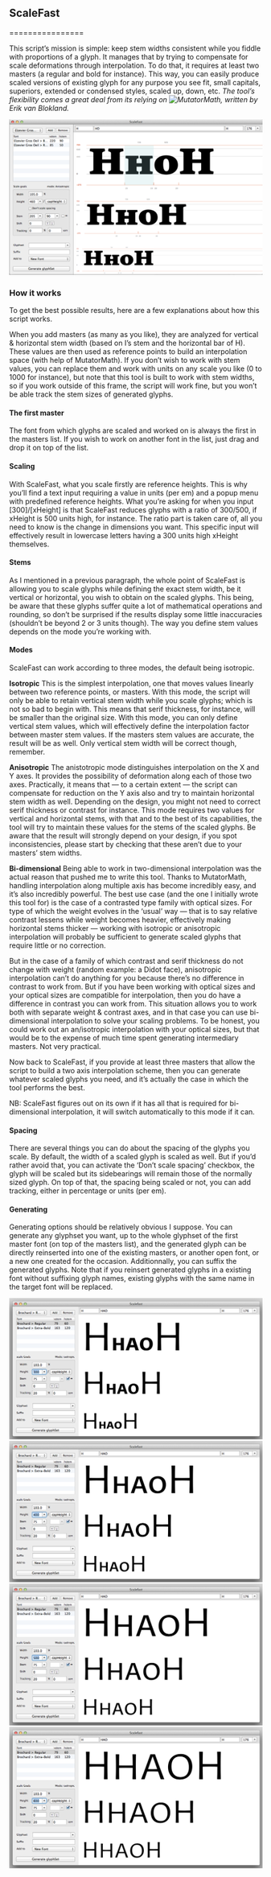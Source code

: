 ## ScaleFast
================

This script’s mission is simple: keep stem widths consistent while you fiddle with proportions of a glyph. It manages that by trying to compensate for scale deformations through interpolation. To do that, it requires at least two masters (a regular and bold for instance). This way, you can easily produce scaled versions of existing glyph for any purpose you see fit, small capitals, superiors, extended or condensed styles, scaled up, down, etc. 
*The tool’s flexibility comes a great deal from its relying on ![MutatorMath](https://github.com/LettError/MutatorMath), written by Erik van Blokland.*

![alt tag](images/example-scalefast-6.png)


### How it works

To get the best possible results, here are a few explanations about how this script works.

When you add masters (as many as you like), they are analyzed for vertical & horizontal stem width (based on I’s stem and the horizontal bar of H). These values are then used as reference points to build an interpolation space (with help of MutatorMath). If you don’t wish to work with stem values, you can replace them and work with units on any scale you like (0 to 1000 for instance), but note that this tool is built to work with stem widths, so if you work outside of this frame, the script will work fine, but you won’t be able track the stem sizes of generated glyphs.

#### The first master

The font from which glyphs are scaled and worked on is always the first in the masters list. If you wish to work on another font in the list, just drag and drop it on top of the list.

#### Scaling

With ScaleFast, what you scale firstly are reference heights. This is why you’ll find a text input requiring a value in units (per em) and a popup menu with predefined reference heights. What you’re asking for when you input [300]/[xHeight] is that ScaleFast reduces glyphs with a ratio of 300/500, if xHeight is 500 units high, for instance. The ratio part is taken care of, all you need to know is the change in dimensions you want. This specific input will effectively result in lowercase letters having a 300 units high xHeight themselves.

#### Stems

As I mentioned in a previous paragraph, the whole point of ScaleFast is allowing you to scale glyphs while defining the exact stem width, be it vertical or horizontal, you wish to obtain on the scaled glyphs. This being, be aware that these glyphs suffer quite a lot of mathematical operations and rounding, so don’t be surprised if the results display some little inaccuracies (shouldn’t be beyond 2 or 3 units though).
The way you define stem values depends on the mode you’re working with.

#### Modes

ScaleFast can work according to three modes, the default being isotropic.

**Isotropic**
This is the simplest interpolation, one that moves values linearly between two reference points, or masters. With this mode, the script will only be able to retain vertical stem width while you scale glyphs; which is not so bad to begin with. This means that serif thickness, for instance, will be smaller than the original size. With this mode, you can only define vertical stem values, which will effectively define the interpolation factor between master stem values. If the masters stem values are accurate, the result will be as well. Only vertical stem width will be correct though, remember.

**Anisotropic**
The anistotropic mode distinguishes interpolation on the X and Y axes. It provides the possibility of deformation along each of those two axes. Practically, it means that — to a certain extent — the script can compensate for reduction on the Y axis also and try to maintain horizontal stem width as well. Depending on the design, you might not need to correct serif thickness or contrast for instance. This mode requires two values for vertical and horizontal stems, with that and to the best of its capabilities, the tool will try to maintain these values for the stems of the scaled glyphs. Be aware that the result will strongly depend on your design, if you spot inconsistencies, please start by checking that these aren’t due to your masters’ stem widths.

**Bi-dimensional**
Being able to work in two-dimensional interpolation was the actual reason that pushed me to write this tool. Thanks to MutatorMath, handling interpolation along multiple axis has become incredibly easy, and it’s also incredibly powerful. The best use case (and the one I initially wrote this tool for) is the case of a contrasted type family with optical sizes. For type of which the weight evolves in the ‘usual’ way — that is to say relative contrast lessens while weight becomes heavier, effectively making horizontal stems thicker — working with isotropic or anisotropic interpolation will probably be sufficient to generate scaled glyphs that require little or no correction. 

But in the case of a family of which contrast and serif thickness do not change with weight (random example: a Didot face), anisotropic interpolation can’t do anything for you because there’s no difference in contrast to work from. But if you have been working with optical sizes and your optical sizes are compatible for interpolation, then you do have a difference in contrast you can work from. This situation allows you to work both with separate weight & contrast axes, and in that case you can use bi-dimensional interpolation to solve your scaling problems. To be honest, you could work out an an/isotropic interpolation with your optical sizes, but that would be to the expense of much time spent generating intermediary masters. Not very practical.

Now back to ScaleFast, if you provide at least three masters that allow the script to build a two axis interpolation scheme, then you can generate whatever scaled glyphs you need, and it’s actually the case in which the tool performs the best.

NB: ScaleFast figures out on its own if it has all that is required for bi-dimensional interpolation, it will switch automatically to this mode if it can.

#### Spacing

There are several things you can do about the spacing of the glyphs you scale. By default, the width of a scaled glyph is scaled as well. But if you’d rather avoid that, you can activate the ‘Don’t scale spacing’ checkbox, the glyph will be scaled but  its sidebearings will remain those of the normally sized glyph.
On top of that, the spacing being scaled or not, you can add tracking, either in percentage or units (per em).

#### Generating

Generating options should be relatively obvious I suppose. You can generate any glyphset you want, up to the whole glyphset of the first master font (on top of the masters list), and the generated glyph can be directly reinserted into one of the existing masters, or another open font, or a new one created for the occasion. Additionnally, you can suffix the generated glyphs. Note that if you reinsert generated glyphs in a existing font without suffixing glyph names, existing glyphs with the same name in the target font will be replaced.

![alt tag](images/example-scalefast-1.png)
![alt tag](images/example-scalefast-2.png)
![alt tag](images/example-scalefast-3.png)
![alt tag](images/example-scalefast-4.png)